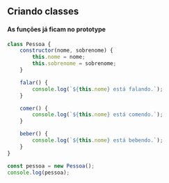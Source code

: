 ## Criando classes

#### As funções já ficam no prototype

```javascript
class Pessoa {
    constructor(nome, sobrenome) {
        this.nome = nome;
        this.sobrenome = sobrenome;
    }

    falar() {
        console.log(`${this.nome} está falando.`);
    }

    comer() {
        console.log(`${this.nome} está comendo.`);
    }

    beber() {
        console.log(`${this.nome} está bebendo.`);
    }
}

const pessoa = new Pessoa();
console.log(pessoa);
```